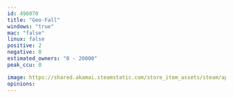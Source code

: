 ```yaml
---
id: 496070
title: "Geo-Fall"
windows: "true"
mac: "false"
linux: false
positive: 2
negative: 0
estimated_owners: "0 - 20000"
peak_ccu: 0

image: https://shared.akamai.steamstatic.com/store_item_assets/steam/apps/496070/header.jpg?t=1469276126
opinions:
---
```

